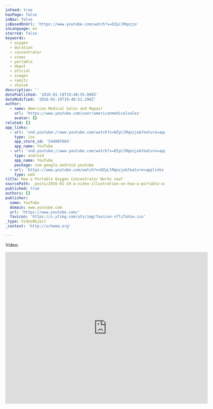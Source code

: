 ```yaml
---
inFeed: true
hasPage: false
inNav: false
isBasedOnUrl: 'https://www.youtube.com/watch?v=OZyLlMqozjo'
inLanguage: en
starred: false
keywords:
  - oxygen
  - duration
  - concentrator
  - views
  - portable
  - depot
  - oficial
  - inogen
  - remitz
  - shalom
description: ''
datePublished: '2016-01-19T19:48:55.089Z'
dateModified: '2016-01-19T19:48:52.296Z'
author:
  - name: American Medical Sales and Repair
    url: 'https://www.youtube.com/user/americanmedicalsales'
    avatar: {}
related: []
app_links:
  - url: 'vnd.youtube://www.youtube.com/watch?v=OZyLlMqozjo&feature=applinks'
    type: ios
    app_store_id: '544007664'
    app_name: YouTube
  - url: 'vnd.youtube://www.youtube.com/watch?v=OZyLlMqozjo&feature=applinks'
    type: android
    app_name: YouTube
    package: com.google.android.youtube
  - url: 'https://www.youtube.com/watch?v=OZyLlMqozjo&feature=applinks'
    type: web
title: How a Portable Oxygen Concentrator Works now?
sourcePath: _posts/2016-01-19-a-video-illustration-on-how-a-portable-oxygen-concentrator-w.md
published: true
authors: []
publisher:
  name: YouTube
  domain: www.youtube.com
  url: 'https://www.youtube.com/'
  favicon: 'https://s.ytimg.com/yts/img/favicon-vflz7uhzw.ico'
_type: VideoObject
_context: 'http://schema.org'

---
```

Video:

<iframe src="https://cdn.embedly.com/widgets/media.html?src=https%3A%2F%2Fwww.youtube.com%2Fembed%2FOZyLlMqozjo%3Ffeature%3Doembed&amp;url=https%3A%2F%2Fwww.youtube.com%2Fwatch%3Fv%3DOZyLlMqozjo&amp;image=https%3A%2F%2Fi.ytimg.com%2Fvi%2FOZyLlMqozjo%2Fhqdefault.jpg&amp;key=b7d04c9b404c499eba89ee7072e1c4f7&amp;type=text%2Fhtml&amp;schema=youtube" width="640" height="480" scrolling="no" frameborder="0" allowfullscreen="allowfullscreen" style=""></iframe>